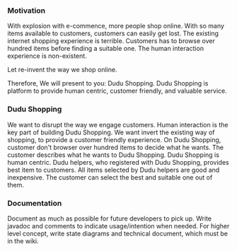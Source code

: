 ### Motivation
With explosion with e-commence, more people shop online. 
With so many items available to customers, customers can easily get lost. 
The existing internet shopping experience is terrible. 
Customers has to browse over hundred items before finding a suitable one.
The human interaction experience is non-existent.

Let re-invent the way we shop online.

Therefore, We will present to you: Dudu Shopping. 
Dudu Shopping is platform to provide human centric, customer friendly, and valuable service.


### Dudu Shopping
We want to disrupt the way we engage customers. Human interaction is the key part of
building Dudu Shopping. We want invert the existing way of shopping, to provide a customer
friendly experience. On Dudu Shopping, customer don't browser over hundred items to decide 
what he wants. The customer describes what he wants to Dudu Shopping. Dudu Shopping is human centric.
Dudu helpers, who registered with Dudu Shopping, provides best item to customers. 
All items selected by Dudu helpers are good and inexpensive. The customer can select the best and suitable one out of them.

### Documentation
Document as much as possible for future developers to pick up. Write javadoc and comments to indicate usage/intention when
needed. For higher level concept, write state diagrams and technical document, which must be in the wiki. 
